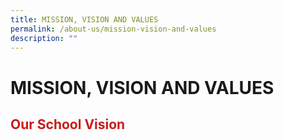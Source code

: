 ```yaml
---
title: MISSION, VISION AND VALUES
permalink: /about-us/mission-vision-and-values
description: ""
---
```

# MISSION, VISION AND VALUES
## <span style="color: #c81b1b; text-align: center;"> Our School Vision </span>